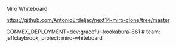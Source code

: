 Miro Whiteboard

https://github.com/AntonioErdeljac/next14-miro-clone/tree/master

CONVEX_DEPLOYMENT=dev:graceful-kookabura-861 # team: jeffclaybrook, project: miro-whiteboard
